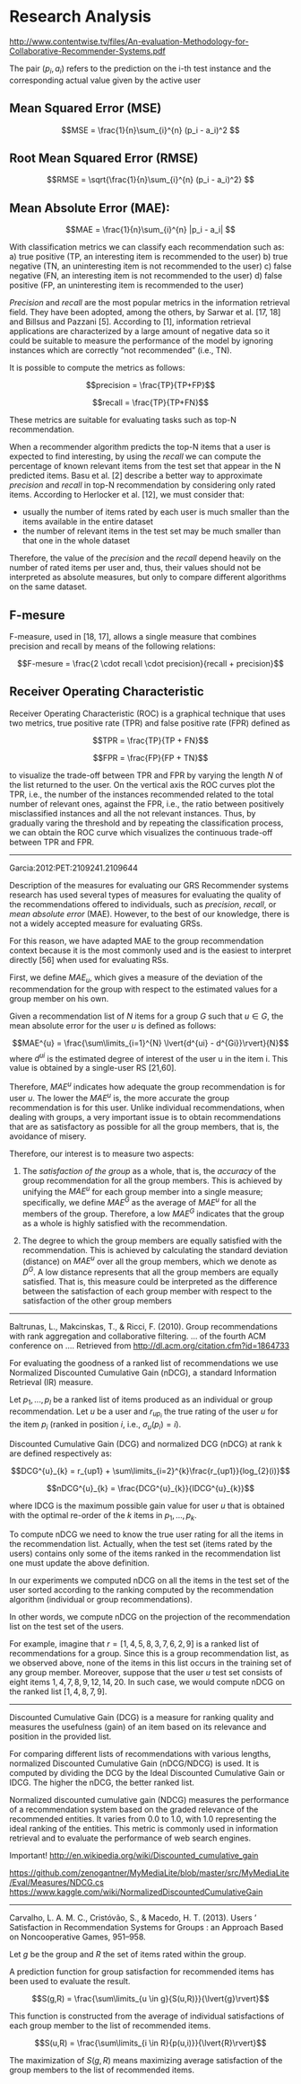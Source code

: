 Research Analysis
=================

http://www.contentwise.tv/files/An-evaluation-Methodology-for-Collaborative-Recommender-Systems.pdf
 

The pair $(p_i, a_i)$ refers to the prediction on the i-th test instance and the corresponding actual value given by the active user
 
## Mean Squared Error (MSE)
 
$$MSE = \frac{1}{n}\sum_{i}^{n} (p_i - a_i)^2 $$
 
## Root Mean Squared Error (RMSE)
 
$$RMSE = \sqrt{\frac{1}{n}\sum_{i}^{n} (p_i - a_i)^2} $$
 
## Mean Absolute Error (MAE):
 
$$MAE = \frac{1}{n}\sum_{i}^{n} |p_i - a_i| $$



With classification metrics we can classify each recommendation such as:
	a) true positive (TP, an interesting item is recommended to the user)
	b) true negative (TN, an uninteresting item is not recommended to the user)
	c) false negative (FN, an interesting item is not recommended to the user)
	d) false positive (FP, an uninteresting item is recommended to the user)
 
_Precision_ and _recall_ are the most popular metrics in the information retrieval field. 
They have been adopted, among the others, by Sarwar et al. [17, 18] and Billsus and Pazzani [5]. According to [1], information retrieval applications are characterized by a large amount of negative data so it could be suitable to measure the performance of the model by ignoring instances which are correctly “not recommended” (i.e., TN).
 
It is possible to compute the metrics as follows:
 
$$precision = \frac{TP}{TP+FP}$$
 
$$recall = \frac{TP}{TP+FN}$$
 
These metrics are suitable for evaluating tasks such as top-N recommendation.

When a recommender algorithm predicts the top-N items that a user is expected to find interesting, by using the *recall* we can compute the
percentage of known relevant items from the test set that appear in the N predicted items. Basu et al. [2] describe
a better way to approximate *precision* and *recall* in top-N recommendation by considering only rated items.
According to Herlocker et al. [12], we must consider that:
 
* usually the number of items rated by each user is much smaller than the items available in the entire dataset
* the number of relevant items in the test set may be much smaller than that one in the whole dataset
 
Therefore, the value of the _precision_ and the _recall_ depend heavily on the number of rated items per user and,
thus, their values should not be interpreted as absolute measures, but only to compare different algorithms on
the same dataset.

## F-mesure

F-measure, used in [18, 17], allows a single measure that combines precision and recall by means of the following
relations:
 
$$F-mesure = \frac{2 \cdot recall \cdot precision}{recall + precision}$$

## Receiver Operating Characteristic

Receiver Operating Characteristic (ROC) is a graphical technique that uses two metrics, true positive rate (TPR) and
false positive rate (FPR) defined as
 
$$TPR = \frac{TP}{TP + FN}$$
 
$$FPR = \frac{FP}{FP + TN}$$
 
to visualize the trade-off between TPR and FPR by varying the length $N$ of the list returned to the user. On the
vertical axis the ROC curves plot the TPR, i.e., the number of the instances recommended related to the total
number of relevant ones, against the FPR, i.e., the ratio between positively misclassified instances and all the not
relevant instances. Thus, by gradually varing the threshold and by repeating the classification process, we can
obtain the ROC curve which visualizes the continuous trade-off between TPR and FPR.

----------------------

Garcia:2012:PET:2109241.2109644

Description of the measures for evaluating our GRS Recommender systems research has used several types of measures for evaluating the quality of the recommendations offered to individuals, such as _precision_, _recall_, or _mean absolute error_ (MAE).
However, to the best of our knowledge, there is not a widely accepted measure for evaluating GRSs. 

For this reason, we have adapted MAE to the group recommendation context because it is the most commonly used and is the easiest to interpret directly [56] when used for evaluating RSs. 

First, we define $MAE_{u}$, which gives a measure of the deviation of the recommendation for the group with respect to the
estimated values for a group member on his own. 

Given a recommendation list of $N$ items for a group $G$ such that $u \in G$, the mean absolute error for the user $u$ is defined as follows:

$$MAE^{u} = \frac{\sum\limits_{i=1}^{N} \lvert{d^{ui} - d^{Gi}}\rvert}{N}$$
where $d^{ui}$ is the estimated degree of interest of the user u in the item i. 
This value is obtained by a single-user RS [21,60]. 

Therefore, $MAE^{u}$ indicates how adequate the group recommendation is for user $u$. 
The lower the $MAE^{u}$ is, the more accurate the group recommendation is for this user. 
Unlike individual recommendations, when dealing with groups, a very important issue is to obtain recommendations that
are as satisfactory as possible for all the group members, that is, the avoidance of misery. 

Therefore, our interest is to measure two aspects:

1. The *satisfaction of the group* as a whole, that is, the _accuracy_ of the group recommendation for all the group members. 
This is achieved by unifying the $MAE^{u}$ for each group member into a single measure; specifically, we define $MAE^{G}$ as the average of $MAE^{u}$ for all the members of the group. 
Therefore, a low $MAE^{G}$ indicates that the group as a whole is highly satisfied with the recommendation.

2. The degree to which the group members are equally satisfied with the recommendation. This is achieved by calculating the standard deviation (distance) on $MAE^{u}$ over all the group members, which we denote as $D^{G}$. 
A low distance represents that all the group members are equally satisfied. That is, this measure could be interpreted as the difference between the satisfaction of each group member with respect to the satisfaction of the other group members


-----------------------------

Baltrunas, L., Makcinskas, T., & Ricci, F. (2010). Group recommendations with rank aggregation and collaborative filtering. … of the fourth ACM conference on …. Retrieved from http://dl.acm.org/citation.cfm?id=1864733

For evaluating the goodness of a ranked list of recommendations we use Normalized Discounted Cumulative Gain (nDCG), a standard Information Retrieval (IR) measure.

Let $p_{1},...,p_{l}$ be a ranked list of items produced as an individual or group recommendation.
Let $u$ be a user and $r_{up_{i}}$ the true rating of the user $u$ for the item $p_{i}$ (ranked in position $i$, i.e., $\sigma_{u}(p_{i})= i$).

Discounted Cumulative Gain (DCG) and normalized DCG (nDCG) at rank k are defined respectively as:

$$DCG^{u}_{k} = r_{up1} + \sum\limits_{i=2}^{k}\frac{r_{up1}}{log_{2}(i)}$$

$$nDCG^{u}_{k} = \frac{DCG^{u}_{k}}{IDCG^{u}_{k}}$$

where IDCG is the maximum possible gain value for user $u$ that is obtained with the optimal re-order of the $k$ items in $p_{1},...,p_{k}$.

To compute nDCG we need to know the true user rating for all the items in the recommendation list. 
Actually, when the test set (items rated by the users) contains only some of the items ranked in the recommendation list one must update the above definition.

In our experiments we computed nDCG on all the items in the test set of the user sorted according to the ranking computed by the recommendation algorithm 
(individual or group recommendations). 

In other words, we compute nDCG on the projection of the recommendation list on the test set of the users. 

For example, imagine that $r =[1, 4, 5, 8, 3, 7, 6, 2, 9]$ is a ranked list of recommendations for a group. 
Since this is a group recommendation list, as we observed above, none of the items in this list occurs in the training set of any group member. 
Moreover, suppose that the user $u$ test set consists of eight items ${1, 4, 7, 8, 9, 12, 14, 20}$. 
In such case, we would compute nDCG on the ranked list $[1, 4, 8, 7, 9]$.

------------

Discounted Cumulative Gain (DCG) is a measure for ranking quality and measures the usefulness (gain)
 of an item based on its relevance and position in the provided list.

For comparing different lists of recommendations with various lengths, normalized Discounted Cumulative Gain (nDCG/NDCG) is used.
It is computed by dividing the DCG by the Ideal Discounted Cumulative Gain or IDCG. The higher the nDCG, the better ranked list.

Normalized discounted cumulative gain (NDCG) measures the performance of a recommendation system based on the graded relevance of the recommended entities.
 It varies from 0.0 to 1.0, with 1.0 representing the ideal ranking of the entities.
 This metric is commonly used in information retrieval and to evaluate the performance of web search engines.

Important!
http://en.wikipedia.org/wiki/Discounted_cumulative_gain

https://github.com/zenogantner/MyMediaLite/blob/master/src/MyMediaLite/Eval/Measures/NDCG.cs
https://www.kaggle.com/wiki/NormalizedDiscountedCumulativeGain

-----------------------------------------
Carvalho, L. A. M. C., Cristóvão, S., & Macedo, H. T. (2013). Users ’ Satisfaction in Recommendation Systems for Groups : an Approach Based on Noncooperative Games, 951–958.

Let $g$ be the group and $R$ the set of items rated within the group.

A prediction function for group satisfaction for recommended items has been used to evaluate the result.

$$S(g,R) = \frac{\sum\limits_{u \in g}{S(u,R)}}{\lvert{g}\rvert}$$

This function is constructed from the average of individual satisfactions of each group member to the list of recommended items.

$$S(u,R) = \frac{\sum\limits_{i \in R}{p(u,i)}}{\lvert{R}\rvert}$$

The maximization of $S(g,R)$ means maximizing average satisfaction of the group members to the list of recommended items.


